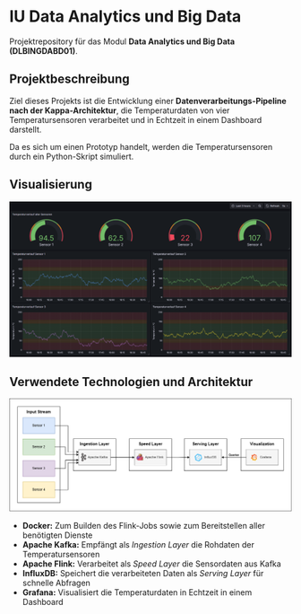 # IU Data Analytics und Big Data

Projektrepository für das Modul **Data Analytics und Big Data (DLBINGDABD01)**.

## Projektbeschreibung

Ziel dieses Projekts ist die Entwicklung einer **Datenverarbeitungs-Pipeline nach der Kappa-Architektur**, die Temperaturdaten von vier Temperatursensoren verarbeitet und in Echtzeit in einem Dashboard darstellt.

Da es sich um einen Prototyp handelt, werden die Temperatursensoren durch ein Python-Skript simuliert.

## Visualisierung

![Screenshot vom Dashboard](assets/dashboard.png)

## Verwendete Technologien und Architektur

![Diagramm der Architektur](assets/architecture.png)

- **Docker:** Zum Builden des Flink-Jobs sowie zum Bereitstellen aller benötigten Dienste
- **Apache Kafka:** Empfängt als *Ingestion Layer* die Rohdaten der Temperatursensoren
- **Apache Flink:** Verarbeitet als *Speed Layer* die Sensordaten aus Kafka
- **InfluxDB:** Speichert die verarbeiteten Daten als *Serving Layer* für schnelle Abfragen
- **Grafana:** Visualisiert die Temperaturdaten in Echtzeit in einem Dashboard
